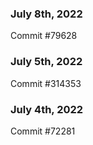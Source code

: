 ### July 8th, 2022

Commit #79628

### July 5th, 2022

Commit #314353


### July 4th, 2022

Commit #72281
